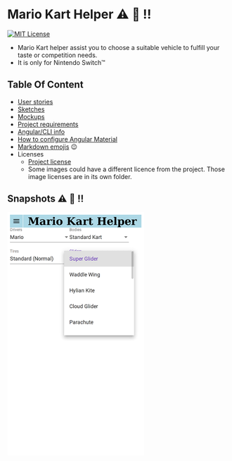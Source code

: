# Mario Kart Helper  :warning: :construction: :bangbang:


[![MIT License][mit-license-button]][mit-license]

[mit-license-button]: https://img.shields.io/badge/license-MIT-green.svg

[mit-license]: https://opensource.org/licenses/MIT


- Mario Kart helper assist you to choose a suitable vehicle to fulfill your taste or competition needs.
- It is only for Nintendo Switch™

## Table Of Content

- [User stories](./docs/user_stories/user_story_01.md)
- [Sketches](./docs/sketches/README.md)
- [Mockups](./docs/mockups/README.md)
- [Project requirements](./docs/requirements.md)
- [Angular/CLI info](./docs/angular-cli-info.md)
- [How to configure Angular Material](./docs/material_angular/material_angular.md)
- [Markdown emojis](https://www.webpagefx.com/tools/emoji-cheat-sheet/)  :wink:
- Licenses
  - [Project license](./LICENSE)
  - Some images could have a different licence from the project.
    Those image licenses are in its own folder.

## Snapshots :warning: :construction: :bangbang:

![home](./docs/snapshots/home.png)
